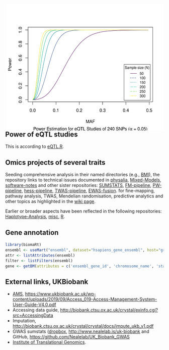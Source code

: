 <img src="eQTL/eQTL.png" height="400" width="500" align="right">

## Power of eQTL studies

This is according to [eQTL.R](eQTL/eQTL.R).

## Omics projects of several traits

Seeding comprehensive analysis in their named directories (e.g., [BMI](BMI)), the repository links to technical issues documented in [physalia](https://github.com/jinghuazhao/physalia), [Mixed-Models](https://github.com/jinghuazhao/Mixed-Models), [software-notes](https://github.com/jinghuazhao/software-notes) and other sister repositories: 
[SUMSTATS](https://github.com/jinghuazhao/SUMSTATS),
[FM-pipeline](https://github.com/jinghuazhao/FM-pipeline),
[PW-pipeline](https://github.com/jinghuazhao/PW-pipeline),
[hess-pipeline](https://github.com/jinghuazhao/hess-pipeline),
[TWAS-pipeline](https://github.com/jinghuazhao/TWAS-pipeline),
[EWAS-fusion](https://github.com/jinghuazhao/EWAS-fusion).
for fine-mapping, pathway analysis, TWAS, Mendelian randomisation, predictive analytics and other topics as highlighted in the [wiki page](https://github.com/jinghuazhao/Omics-analysis/wiki).

Earlier or broader aspects have been reflected in the following repositories: [Haplotype-Analysis](https://github.com/jinghuazhao/Haplotype-Analysis), [misc](https://github.com/jinghuazhao/misc), [R](https://github.com/jinghuazhao/R).

## Gene annotation

```r
library(biomaRt)
ensembl <- useMart("ensembl", dataset="hsapiens_gene_ensembl", host="grch37.ensembl.org", path="/biomart/martservice")
attr <- listAttributes(ensembl)
filter <- listFilters(ensembl)
gene <- getBM(attributes = c('ensembl_gene_id', 'chromosome_name', 'start_position', 'end_position', 'description', 'hgnc_symbol'), mart = ensembl)
```

## External links, UKBiobank

* [AMS](http://amsportal.ukbiobank.ac.uk/), https://www.ukbiobank.ac.uk/wp-content/uploads/2019/09/Access_019-Access-Management-System-User-Guide-V4.0.pdf
* Accessing data guide, http://biobank.ctsu.ox.ac.uk/crystal/exinfo.cgi?src=AccessingData
* Imputation, http://biobank.ctsu.ox.ac.uk/crystal/crystal/docs/impute_ukb_v1.pdf
* GWAS sumstats ([dropbox](http://www.nealelab.is/blog/2019/9/16/biomarkers-gwas-results0), http://www.nealelab.is/uk-biobank and GitHub, https://github.com/Nealelab/UK_Biobank_GWAS 
* [Institute of Translational Genomics](https://github.com/hmgu-itg).
